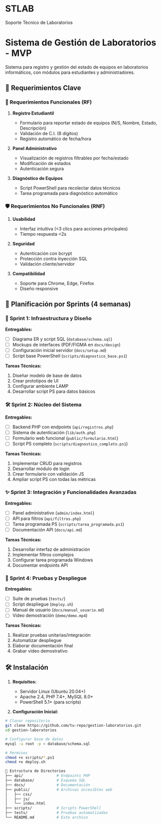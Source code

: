 # STLAB
Soporte Tècnico de Laboratorios
# Sistema de Gestión de Laboratorios - MVP


Sistema para registro y gestión del estado de equipos en laboratorios informáticos, con módulos para estudiantes y administradores.

## 📌 Requerimientos Clave

### 🎯 Requerimientos Funcionales (RF)

1. **Registro Estudiantil**
   - Formulario para reportar estado de equipos (N/S, Nombre, Estado, Descripción)
   - Validación de C.I. (8 dígitos)
   - Registro automático de fecha/hora

2. **Panel Administrativo**
   - Visualización de registros filtrables por fecha/estado
   - Modificación de estados
   - Autenticación segura

3. **Diagnóstico de Equipos**
   - Script PowerShell para recolectar datos técnicos
   - Tarea programada para diagnóstico automático

### 🛡️ Requerimientos No Funcionales (RNF)

1. **Usabilidad**
   - Interfaz intuitiva (<3 clics para acciones principales)
   - Tiempo respuesta <2s

2. **Seguridad**
   - Autenticación con bcrypt
   - Protección contra inyección SQL
   - Validación cliente/servidor

3. **Compatibilidad**
   - Soporte para Chrome, Edge, Firefox
   - Diseño responsive

## 📅 Planificación por Sprints (4 semanas)

### 🚀 Sprint 1: Infraestructura y Diseño

**Entregables:**
- [ ] Diagrama ER y script SQL (`database/schema.sql`)
- [ ] Mockups de interfaces (PDF/FIGMA en `docs/design`)
- [ ] Configuración inicial servidor (`docs/setup.md`)
- [ ] Script base PowerShell (`scripts/diagnostico_base.ps1`)

**Tareas Técnicas:**
1. Diseñar modelo de base de datos
2. Crear prototipos de UI
3. Configurar ambiente LAMP
4. Desarrollar script PS para datos básicos

### 🛠️ Sprint 2: Núcleo del Sistema

**Entregables:**
- [ ] Backend PHP con endpoints (`api/registros.php`)
- [ ] Sistema de autenticación (`lib/auth.php`)
- [ ] Formulario web funcional (`public/formulario.html`)
- [ ] Script PS completo (`scripts/diagnostico_completo.ps1`)

**Tareas Técnicas:**
1. Implementar CRUD para registros
2. Desarrollar módulo de login
3. Crear formulario con validación JS
4. Ampliar script PS con todas las métricas

### ✨ Sprint 3: Integración y Funcionalidades Avanzadas

**Entregables:**
- [ ] Panel administrativo (`admin/index.html`)
- [ ] API para filtros (`api/filtros.php`)
- [ ] Tarea programada PS (`scripts/tarea_programada.ps1`)
- [ ] Documentación API (`docs/api.md`)

**Tareas Técnicas:**
1. Desarrollar interfaz de administración
2. Implementar filtros complejos
3. Configurar tarea programada Windows
4. Documentar endpoints API

### 🚢 Sprint 4: Pruebas y Despliegue

**Entregables:**
- [ ] Suite de pruebas (`tests/`)
- [ ] Script despliegue (`deploy.sh`)
- [ ] Manual de usuario (`docs/manual_usuario.md`)
- [ ] Video demostración (`demo/demo.mp4`)

**Tareas Técnicas:**
1. Realizar pruebas unitarias/integración
2. Automatizar despliegue
3. Elaborar documentación final
4. Grabar video demostrativo

## 🛠️ Instalación

1. **Requisitos:**
   - Servidor Linux (Ubuntu 20.04+)
   - Apache 2.4, PHP 7.4+, MySQL 8.0+
   - PowerShell 5.1+ (para scripts)

2. **Configuración Inicial:**
```bash
# Clonar repositorio
git clone https://github.com/tu-repo/gestion-laboratorios.git
cd gestion-laboratorios

# Configurar base de datos
mysql -u root -p < database/schema.sql

# Permisos
chmod +x scripts/*.ps1
chmod +x deploy.sh

📂 Estructura de Directorios
├── api/               # Endpoints PHP
├── database/          # Esquema SQL
├── docs/              # Documentación
├── public/            # Archivos accesibles web
│   ├── css/
│   ├── js/
│   └── index.html
├── scripts/           # Scripts PowerShell
├── tests/             # Pruebas automatizadas
└── README.md          # Este archivo
